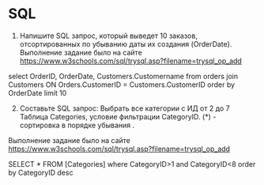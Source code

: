 # SQL

1. Напишите SQL запрос, который выведет 10 заказов, отсортированных по убыванию даты их создания (OrderDate). 
Выполнение задание было на сайте https://www.w3schools.com/sql/trysql.asp?filename=trysql_op_add

select OrderID, OrderDate, Customers.Customername from orders
join Customers ON Orders.CustomerID = Customers.CustomerID
order by OrderDate
limit 10



2. Составьте SQL запрос:
Выбрать все категории с ИД от 2 до 7
Таблица Categories, условие фильтрации CategoryID.
(*) -  сортировка в порядке убывания .

Выполнение задание было на сайте https://www.w3schools.com/sql/trysql.asp?filename=trysql_op_add

SELECT * FROM [Categories]
where CategoryID>1 and CategoryID<8
order by CategoryID desc